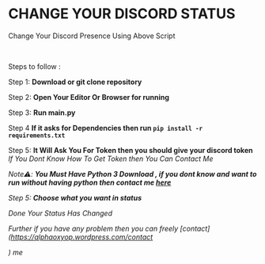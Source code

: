# CHANGE YOUR DISCORD STATUS 

<p>Change Your Discord Presence Using Above Script</p>  

<br />
 
Steps to follow : 

Step 1: **Download or git clone repository**



Step 2: **Open Your Editor Or Browser for running**



Step 3: **Run main.py**



Step 4 **If it asks for Dependencies then run `pip install -r requirements.txt`** 

Step 5: **It Will Ask You For Token then you should give your discord token**
<i>If You Dont Know How To Get Token then You Can Contact Me<i>

Note⚠️: <strong> You Must Have Python 3 Download , if you dont know and want to run without having python then contact me [here](https://alphaoxyop.wordpress.com/contact) </strong>



Step 5: **Choose what you want in status**
  
Done Your Status Has Changed


Further if you have any problem then you can freely [contact](https://alphaoxyop.wordpress.com/contact


) me
